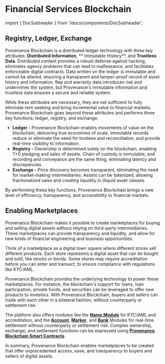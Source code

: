 # Financial Services Blockchain

import { DocSubheader } from '/docs/components/DocSubheader';

<DocSubheader text="Provenance Blockchain provides the foundation to build marketplaces and exchanges for buyers and sellers of digital assets." />

## Registry, Ledger, Exchange

Provenance Blockchain is a distributed ledger technology with three key attributes: **Distributed Information**, **
Immutable History**, and
**Trustless Data**. Distributed content provides a robust defense against hacking, eliminates agency problems that can
lead to malfeasance, and facilitates enforceable digital contracts. Data written on the ledger is immutable and cannot
be altered, ensuring a transparent and tamper-proof record of asset history and information. Rep and warranty data
introduces risk and undermines the system, but Provenance's immutable information and trustless data ensures a secure
and reliable system.

While these attributes are necessary, they are not sufficient to fully eliminate rent-seeking and bring incremental
value to financial markets. Provenance Blockchain goes beyond these attributes and performs three key functions: ledger,
registry, and exchange.

- **Ledger -** Provenance Blockchain enables movements of value on the blockchain, delivering true economies of scale.
  Immutable records reduce or eliminate the need for trustees and reconciliation, and provide real-time visibility to
  information.
- **Registry -** Ownership is determined solely on the blockchain, enabling T+0 pledging and sales of assets. Chain of
  custody is immutable, and recording and conveyance are the same thing, eliminating latency and discrepancies.
- **Exchange -** Price discovery becomes transparent, eliminating the need for market-making intermediaries. Assets can
  be tokenized, allowing fractionalized sales and creating liquidity in illiquid asset classes.

By performing these key functions, Provenance Blockchain brings a new level of efficiency, transparency, and
accessibility to financial markets.


## Enabling Marketplaces

Provenance Blockchain makes it possible to create marketplaces for buying and selling digital assets without relying on
third-party intermediaries. These marketplaces can provide transparency and liquidity, and allow for new kinds of financial
engineering and business opportunities.

Think of a marketplace as a digital town square where different stores sell different products. Each store represents a
digital asset that can be bought and sold, like stocks or bonds. Some stores may require accreditation before you can enter and
transact, to ensure compliance with regulations like KYC/AML.

Provenance Blockchain provides the underlying technology to power these marketplaces. For instance, the blockchain's support for
loans, loan participation, private funds, and securities can be leveraged to offer new products to investors. With Provenance
Blockchain, buyers and sellers can trade with each other in a bilateral fashion, without counterparty or settlement risk.

The platform also offers modules like the [**Name Module**](/docs/pb/modules/name-module.md) for KYC/AML and accreditation, and the
[**Account**](/docs/pb/modules/inherited-modules.md), [**Marker**](/docs/pb/modules/marker-module.md), and
[**Bank**](/docs/pb/modules/inherited-modules.md) Modules for real-time settlement without counterparty or settlement risk.
Complex ownership, exchange, and settlement functions can be expressed using
[**Provenance Blockchain Smart Contracts**](/docs/pb/modules/provwasm-smart-contracts.md).

In summary, Provenance Blockchain enables marketplaces to be created that offer unprecedented access, ease, and transparency to
buyers and sellers of digital assets.
